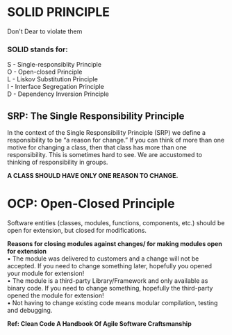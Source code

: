 <h1>SOLID PRINCIPLE</h1>
Don't Dear to violate them 

<h3>SOLID stands for:</h3>
S - Single-responsiblity Principle<br>
O - Open-closed Principle<br>
L - Liskov Substitution Principle<br>
I - Interface Segregation Principle<br>
D - Dependency Inversion Principle<br>

<h2>SRP: The Single Responsibility Principle</h2>
<p>In the context of the Single Responsibility Principle (SRP) we define a responsibility to be
“a reason for change.” If you can think of more than one motive for changing a class, then
that class has more than one responsibility. This is sometimes hard to see. We are accustomed to thinking of responsibility in groups.</p>
<b>A CLASS SHOULD HAVE ONLY ONE REASON TO CHANGE.</b><br>

<h1>OCP: Open-Closed Principle</h1>
<p>Software entities (classes, modules, functions, components, etc.)
should be open for extension, but closed for
modifications.</p>

<p><strong>Reasons for closing modules against changes/
for making modules open for extension</strong><br>
• The module was delivered to customers and a change
will not be accepted. If you need to change something
later, hopefully you opened your module for extension!<br>
• The module is a third-party Library/Framework and only
available as binary code. If you need to change
something, hopefully the third-party opened the module
for extension!<br>
• Not having to change existing code means modular
compilation, testing and debugging.</p>





















<strong>Ref: Clean Code A Handbook Of Agile Software Craftsmanship</strong>

